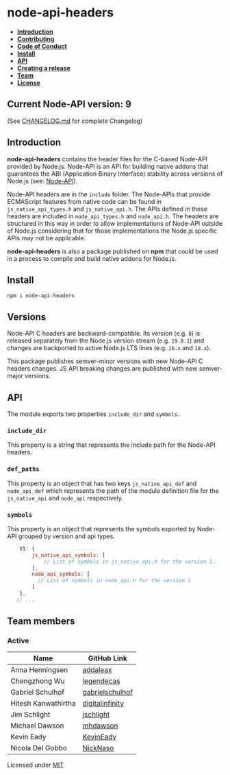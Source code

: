 # node-api-headers

- **[Introduction](#introduction)**
- **[Contributing](CONTRIBUTING.md)**
- **[Code of Conduct](CODE_OF_CONDUCT.md)**
- **[Install](#install)**
- **[API](#api)**
- **[Creating a release](CREATING_A_RELEASE.md)**
- **[Team](#team)**
- **[License](#license)**

## Current Node-API version: 9

(See [CHANGELOG.md](CHANGELOG.md) for complete Changelog)

<a name="introduction"></a>

## Introduction

**node-api-headers** contains the header files for the C-based Node-API
provided by Node.js. Node-API is an API for building native addons that
guarantees the ABI (Application Binary Interface) stability across versions
of Node.js (see: [Node-API](https://nodejs.org/dist/latest/docs/api/n-api.html)).

Node-API headers are in the `include` folder. The Node-APIs that provide
ECMAScript features from native code can be found in `js_native_api_types.h`
and `js_native_api.h`. The APIs defined in these headers are included in
`node_api_types.h` and `node_api.h`.
The headers are structured in this way in order to allow implementations of
Node-API outside of Node.js considering that for those implementations the
Node.js specific APIs may not be applicable.

**node-api-headers** is also a package published on **npm** that could be used
in a process to compile and build native addons for Node.js.

<a name="install"></a>

## Install

```
npm i node-api-headers
```

<a name="versions"></a>

## Versions

Node-API C headers are backward-compatible. Its version (e.g. `8`) is released 
separately from the Node.js version stream (e.g. `19.8.1`) and changes are 
backported to active Node.js LTS lines (e.g. `16.x` and `18.x`).

This package publishes semver-minor versions with new Node-API C headers changes.
JS API breaking changes are published with new semver-major versions.

<a name="api"></a>

## API

The module exports two properties `include_dir` and `symbols`.
### `include_dir`

This property is a string that represents the include path for the Node-API
headers.

### `def_paths`

This property is an object that has two keys `js_native_api_def` and
`node_api_def` which represents the path of the module definition file for the
`js_native_api` and `node_api` respectively.

### `symbols`

This property is an object that represents the symbols exported by Node-API
grouped by version and api types.

```js
    V1: {
        js_native_api_symbols: [
            // List of symbols in js_native_api.h for the version 1.
        ],
        node_api_symbols: [
          // List of symbols in node_api.h for the version 1
        ]
    },
   // ...
```

<a name="team"></a>

## Team members

### Active
| Name                | GitHub Link                                           |
| ------------------- | ----------------------------------------------------- |
| Anna Henningsen     | [addaleax](https://github.com/addaleax)               |
| Chengzhong Wu       | [legendecas](https://github.com/legendecas)           |
| Gabriel Schulhof    | [gabrielschulhof](https://github.com/gabrielschulhof) |
| Hitesh Kanwathirtha | [digitalinfinity](https://github.com/digitalinfinity) |
| Jim Schlight        | [jschlight](https://github.com/jschlight)             |
| Michael Dawson      | [mhdawson](https://github.com/mhdawson)               |
| Kevin Eady          | [KevinEady](https://github.com/KevinEady)
| Nicola Del Gobbo    | [NickNaso](https://github.com/NickNaso)               |

<a name="license"></a>

Licensed under [MIT](./LICENSE.md)
